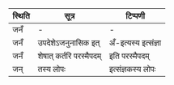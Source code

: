 | स्थिति | सूत्र | टिप्पणी |
| ----- | ------- | ------ |
| जनँ | - | - |
| जनँ | उपदेशेऽजनुनासिक इत् | अँ-इत्यस्य इत्संज्ञा |
| जनँ | शेषात् कर्तरि परस्मैपदम् | इति परस्मैपदम् |
| जन् | तस्य लोपः | इत्संज्ञकस्य लोपः |
